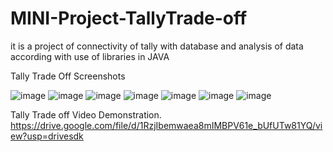 # MINI-Project-TallyTrade-off
it is a project of connectivity of tally with database and analysis of data according with use of libraries in JAVA

Tally Trade Off Screenshots 

![image](https://user-images.githubusercontent.com/59277684/186890194-54216e53-6151-4d45-aec0-b7511d4f861a.png)
![image](https://user-images.githubusercontent.com/59277684/186890386-6584ae7b-d508-431e-aed1-7fed09e4b0f5.png)
![image](https://user-images.githubusercontent.com/59277684/186890426-314d4bca-6890-4568-bfdf-ad6599ad738e.png)
![image](https://user-images.githubusercontent.com/59277684/186890486-07457197-7713-43b5-b3f4-39ead632fe73.png)
![image](https://user-images.githubusercontent.com/59277684/186890519-632adbc0-eb0d-4dfe-af1a-9e5edf3aaf61.png)
![image](https://user-images.githubusercontent.com/59277684/186890539-3c864376-8aba-4778-bd97-b2c9758fcdef.png)
![image](https://user-images.githubusercontent.com/59277684/186890888-3c2e8e31-26ac-4737-9f32-7b92587ae0f9.png)


Tally Trade off Video Demonstration.
https://drive.google.com/file/d/1RzjIbemwaea8mIMBPV61e_bUfUTw81YQ/view?usp=drivesdk
